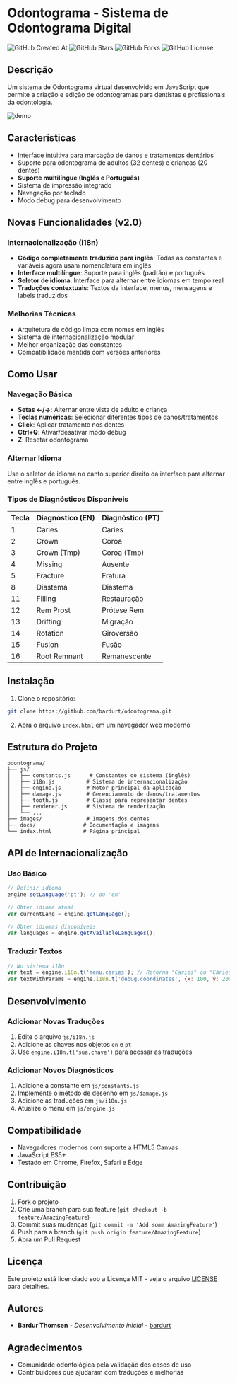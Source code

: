 # Odontograma - Sistema de Odontograma Digital

![GitHub Created At](https://img.shields.io/github/created-at/bardurt/odontograma?style=plastic)
![GitHub Stars](https://img.shields.io/github/stars/bardurt/odontograma?style=plastic)
![GitHub Forks](https://img.shields.io/github/forks/bardurt/odontograma?style=plastic)
![GitHub License](https://img.shields.io/github/license/bardurt/odontograma?style=plastic)

## Descrição

Um sistema de Odontograma virtual desenvolvido em JavaScript que permite a criação e edição de odontogramas para dentistas e profissionais da odontologia.

![demo](docs/demo.gif)

## Características

- Interface intuitiva para marcação de danos e tratamentos dentários
- Suporte para odontograma de adultos (32 dentes) e crianças (20 dentes)
- **Suporte multilíngue (Inglês e Português)**
- Sistema de impressão integrado
- Navegação por teclado
- Modo debug para desenvolvimento

## Novas Funcionalidades (v2.0)

### Internacionalização (i18n)
- **Código completamente traduzido para inglês**: Todas as constantes e variáveis agora usam nomenclatura em inglês
- **Interface multilíngue**: Suporte para inglês (padrão) e português
- **Seletor de idioma**: Interface para alternar entre idiomas em tempo real
- **Traduções contextuais**: Textos da interface, menus, mensagens e labels traduzidos

### Melhorias Técnicas
- Arquitetura de código limpa com nomes em inglês
- Sistema de internacionalização modular
- Melhor organização das constantes
- Compatibilidade mantida com versões anteriores

## Como Usar

### Navegação Básica
- **Setas ←/→**: Alternar entre vista de adulto e criança
- **Teclas numéricas**: Selecionar diferentes tipos de danos/tratamentos
- **Click**: Aplicar tratamento nos dentes
- **Ctrl+Q**: Ativar/desativar modo debug
- **Z**: Resetar odontograma

### Alternar Idioma
Use o seletor de idioma no canto superior direito da interface para alternar entre inglês e português.

### Tipos de Diagnósticos Disponíveis

| Tecla | Diagnóstico (EN) | Diagnóstico (PT) |
|-------|------------------|------------------|
| 1 | Caries | Cáries |
| 2 | Crown | Coroa |
| 3 | Crown (Tmp) | Coroa (Tmp) |
| 4 | Missing | Ausente |
| 5 | Fracture | Fratura |
| 8 | Diastema | Diastema |
| 11 | Filling | Restauração |
| 12 | Rem Prost | Prótese Rem |
| 13 | Drifting | Migração |
| 14 | Rotation | Giroversão |
| 15 | Fusion | Fusão |
| 16 | Root Remnant | Remanescente |

## Instalação

1. Clone o repositório:
```bash
git clone https://github.com/bardurt/odontograma.git
```

2. Abra o arquivo `index.html` em um navegador web moderno

## Estrutura do Projeto

```
odontograma/
├── js/
│   ├── constants.js      # Constantes do sistema (inglês)
│   ├── i18n.js          # Sistema de internacionalização
│   ├── engine.js        # Motor principal da aplicação
│   ├── damage.js        # Gerenciamento de danos/tratamentos
│   ├── tooth.js         # Classe para representar dentes
│   ├── renderer.js      # Sistema de renderização
│   └── ...
├── images/              # Imagens dos dentes
├── docs/               # Documentação e imagens
└── index.html          # Página principal
```

## API de Internacionalização

### Uso Básico
```javascript
// Definir idioma
engine.setLanguage('pt'); // ou 'en'

// Obter idioma atual
var currentLang = engine.getLanguage();

// Obter idiomas disponíveis
var languages = engine.getAvailableLanguages();
```

### Traduzir Textos
```javascript
// No sistema i18n
var text = engine.i18n.t('menu.caries'); // Retorna "Caries" ou "Cáries"
var textWithParams = engine.i18n.t('debug.coordinates', {x: 100, y: 200});
```

## Desenvolvimento

### Adicionar Novas Traduções
1. Edite o arquivo `js/i18n.js`
2. Adicione as chaves nos objetos `en` e `pt`
3. Use `engine.i18n.t('sua.chave')` para acessar as traduções

### Adicionar Novos Diagnósticos
1. Adicione a constante em `js/constants.js`
2. Implemente o método de desenho em `js/damage.js`
3. Adicione as traduções em `js/i18n.js`
4. Atualize o menu em `js/engine.js`

## Compatibilidade

- Navegadores modernos com suporte a HTML5 Canvas
- JavaScript ES5+
- Testado em Chrome, Firefox, Safari e Edge

## Contribuição

1. Fork o projeto
2. Crie uma branch para sua feature (`git checkout -b feature/AmazingFeature`)
3. Commit suas mudanças (`git commit -m 'Add some AmazingFeature'`)
4. Push para a branch (`git push origin feature/AmazingFeature`)
5. Abra um Pull Request

## Licença

Este projeto está licenciado sob a Licença MIT - veja o arquivo [LICENSE](LICENSE) para detalhes.

## Autores

- **Bardur Thomsen** - *Desenvolvimento inicial* - [bardurt](https://github.com/bardurt)

## Agradecimentos

- Comunidade odontológica pela validação dos casos de uso
- Contribuidores que ajudaram com traduções e melhorias
